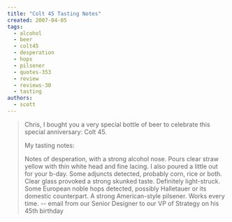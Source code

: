 ```yaml
---
title: "Colt 45 Tasting Notes"
created: 2007-04-05
tags: 
  - alcohol
  - beer
  - colt45
  - desperation
  - hops
  - pilsener
  - quotes-353
  - review
  - reviews-30
  - tasting
authors: 
  - scott
---
```


> Chris, I bought you a very special bottle of beer to celebrate this special anniversary: Colt 45.
> 
> My tasting notes:
> 
> Notes of desperation, with a strong alcohol nose. Pours clear straw yellow with thin white head and fine lacing. I also poured a little out for your b-day. Some adjuncts detected, probably corn, rice or both. Clear glass provoked a strong skunked taste. Definitely light-struck. Some European noble hops detected, possibly Halletauer or its domestic counterpart. A strong American-style pilsener. Works every time. \-- email from our Senior Designer to our VP of Strategy on his 45th birthday
